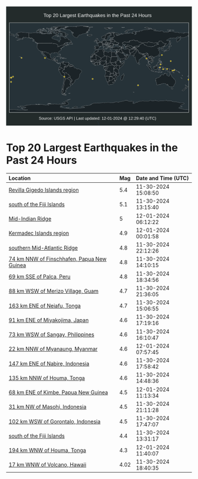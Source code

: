 ![Map](./map.png)

# Top 20 Largest Earthquakes in the Past 24 Hours

| Location | Mag | Date and Time (UTC) |
|:---|:---|:---|
| [Revilla Gigedo Islands region](https://earthquake.usgs.gov/earthquakes/eventpage/us7000nv52) | 5.4 | 11-30-2024 15:08:50 |
| [south of the Fiji Islands](https://earthquake.usgs.gov/earthquakes/eventpage/us7000nv4l) | 5.1 | 11-30-2024 13:15:40 |
| [Mid-Indian Ridge](https://earthquake.usgs.gov/earthquakes/eventpage/us7000nv8n) | 5 | 12-01-2024 06:12:22 |
| [Kermadec Islands region](https://earthquake.usgs.gov/earthquakes/eventpage/us7000nv77) | 4.9 | 12-01-2024 00:01:58 |
| [southern Mid-Atlantic Ridge](https://earthquake.usgs.gov/earthquakes/eventpage/us7000nv6w) | 4.8 | 11-30-2024 22:12:26 |
| [74 km NNW of Finschhafen, Papua New Guinea](https://earthquake.usgs.gov/earthquakes/eventpage/us7000nv4u) | 4.8 | 11-30-2024 14:10:15 |
| [69 km SSE of Palca, Peru](https://earthquake.usgs.gov/earthquakes/eventpage/us7000nv60) | 4.8 | 11-30-2024 18:34:56 |
| [88 km WSW of Merizo Village, Guam](https://earthquake.usgs.gov/earthquakes/eventpage/us7000nv6t) | 4.7 | 11-30-2024 21:36:05 |
| [163 km ENE of Neiafu, Tonga](https://earthquake.usgs.gov/earthquakes/eventpage/us7000nv53) | 4.7 | 11-30-2024 15:06:55 |
| [91 km ENE of Miyakojima, Japan](https://earthquake.usgs.gov/earthquakes/eventpage/us7000nv5v) | 4.6 | 11-30-2024 17:19:16 |
| [73 km WSW of Sangay, Philippines](https://earthquake.usgs.gov/earthquakes/eventpage/us7000nv5u) | 4.6 | 11-30-2024 16:10:47 |
| [22 km NNW of Myanaung, Myanmar](https://earthquake.usgs.gov/earthquakes/eventpage/us7000nv8y) | 4.6 | 12-01-2024 07:57:45 |
| [147 km ENE of Nabire, Indonesia](https://earthquake.usgs.gov/earthquakes/eventpage/us7000nv5y) | 4.6 | 11-30-2024 17:58:42 |
| [135 km NNW of Houma, Tonga](https://earthquake.usgs.gov/earthquakes/eventpage/us7000nv4y) | 4.6 | 11-30-2024 14:48:36 |
| [68 km ENE of Kimbe, Papua New Guinea](https://earthquake.usgs.gov/earthquakes/eventpage/us7000nv9i) | 4.5 | 12-01-2024 11:13:34 |
| [31 km NW of Masohi, Indonesia](https://earthquake.usgs.gov/earthquakes/eventpage/us7000nv6q) | 4.5 | 11-30-2024 21:11:28 |
| [102 km WSW of Gorontalo, Indonesia](https://earthquake.usgs.gov/earthquakes/eventpage/us7000nv5x) | 4.5 | 11-30-2024 17:47:07 |
| [south of the Fiji Islands](https://earthquake.usgs.gov/earthquakes/eventpage/us7000nv4r) | 4.4 | 11-30-2024 13:31:17 |
| [194 km WNW of Houma, Tonga](https://earthquake.usgs.gov/earthquakes/eventpage/us7000nv9l) | 4.3 | 12-01-2024 11:40:07 |
| [17 km WNW of Volcano, Hawaii](https://earthquake.usgs.gov/earthquakes/eventpage/hv74548332) | 4.02 | 11-30-2024 18:40:35 |

